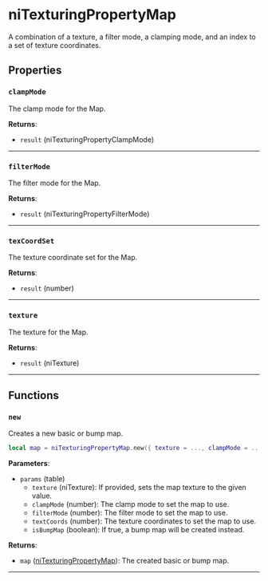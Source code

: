 # niTexturingPropertyMap

A combination of a texture, a filter mode, a clamping mode, and an index to a set of texture coordinates.

## Properties

### `clampMode`

The clamp mode for the Map.

**Returns**:

* `result` (niTexturingPropertyClampMode)

***

### `filterMode`

The filter mode for the Map.

**Returns**:

* `result` (niTexturingPropertyFilterMode)

***

### `texCoordSet`

The texture coordinate set for the Map.

**Returns**:

* `result` (number)

***

### `texture`

The texture for the Map.

**Returns**:

* `result` (niTexture)

***

## Functions

### `new`

Creates a new basic or bump map.

```lua
local map = niTexturingPropertyMap.new({ texture = ..., clampMode = ..., filterMode = ..., textCoords = ..., isBumpMap = ... })
```

**Parameters**:

* `params` (table)
	* `texture` (niTexture): If provided, sets the map texture to the given value.
	* `clampMode` (number): The clamp mode to set the map to use.
	* `filterMode` (number): The filter mode to set the map to use.
	* `textCoords` (number): The texture coordinates to set the map to use.
	* `isBumpMap` (boolean): If true, a bump map will be created instead.

**Returns**:

* `map` ([niTexturingPropertyMap](../../types/niTexturingPropertyMap)): The created basic or bump map.

***

